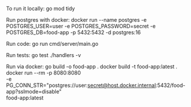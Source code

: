 To run it locally:
go mod tidy

Run postgres with docker:
docker run --name postgres -e POSTGRES_USER=user -e POSTGRES_PASSWORD=secret -e POSTGRES_DB=food-app -p 5432:5432 -d postgres:16

Run code:
go run cmd/server/main.go

Run tests:
go test ./handlers -v

Run via docker:
go build -o food-app .
docker build -t food-app:latest .
docker run --rm -p 8080:8080 \
-e PG_CONN_STR="postgres://user:secret@host.docker.internal:5432/food-app?sslmode=disable" \
food-app:latest


